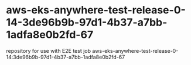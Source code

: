 # aws-eks-anywhere-test-release-0-14-3de96b9b-97d1-4b37-a7bb-1adfa8e0b2fd-67
repository for use with E2E test job aws-eks-anywhere-test-release-0-14:3de96b9b-97d1-4b37-a7bb-1adfa8e0b2fd-67
